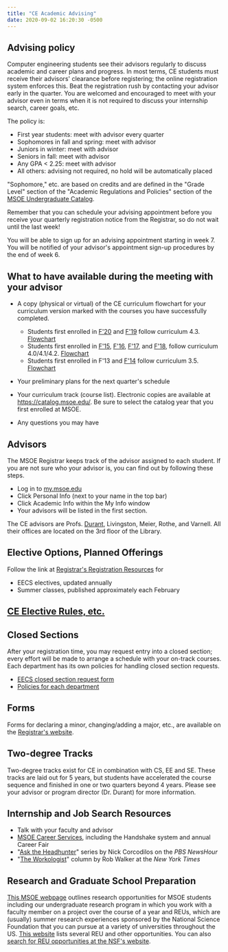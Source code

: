 ```yaml
---
title: "CE Academic Advising"
date: 2020-09-02 16:20:30 -0500
---
```


## Advising policy

Computer engineering students see their advisors regularly to discuss academic and career plans and progress. In most terms, CE students must receive their advisors' clearance before registering; the online registration system enforces this. Beat the registration rush by contacting your advisor early in the quarter. You are welcomed and encouraged to meet with your advisor even in terms when it is not required to discuss your internship search, career goals, etc.

The policy is:
* First year students: meet with advisor every quarter
* Sophomores in fall and spring: meet with advisor
* Juniors in winter: meet with advisor
* Seniors in fall: meet with advisor
* Any GPA < 2.25: meet with advisor
* All others: advising not required, no hold will be automatically placed

"Sophomore," etc. are based on credits and are defined in the &quot;Grade Level&quot; section of the &quot;Academic Regulations and Policies&quot; section of the <a href="https://catalog.msoe.edu/">MSOE Undergraduate Catalog</a>.

Remember that you can schedule your advising appointment before you receive your quarterly registration notice from the Registrar, so do not wait until the last week!

You will be able to sign up for an advising appointment starting in week 7. You will be notified of your advisor's appointment sign-up procedures by the end of week 6.

## What to have available during the meeting with your advisor
* A copy (physical or virtual) of the CE curriculum flowchart for your curriculum version marked with the courses you have successfully completed.
  * Students first enrolled in <a href="https://catalog.msoe.edu/preview_program.php?catoid=22&poid=1101&returnto=630">F'20</a> and <a href="https://catalog.msoe.edu/preview_program.php?catoid=20&poid=1001&returnto=562">F'19</a> follow curriculum 4.3. <a href="curriculum-4.3rev01.pdf">Flowchart</a>
  * Students first enrolled in <a href="https://catalog.msoe.edu/preview_program.php?catoid=10&poid=506&returnto=364">F'15</a>,
            <a href="https://catalog.msoe.edu/preview_program.php?catoid=14&poid=704&returnto=394">F'16</a>,
	    <a href="https://catalog.msoe.edu/preview_program.php?catoid=16&poid=810&returnto=442">F'17</a>, and
            <a href="https://catalog.msoe.edu/preview_program.php?catoid=18&poid=914&returnto=511">F'18</a>,
             follow curriculum 4.0/4.1/4.2. <a href="curriculum-4.0rev08.pdf">Flowchart</a>
  * Students first enrolled in F'13 and <a href="https://catalog.msoe.edu/preview_program.php?catoid=8&poid=410&returnto=220">F'14</a>
            follow curriculum 3.5. <a href="curriculum-3.5rev01.pdf">Flowchart</a>

* Your preliminary plans for the next quarter's schedule
* Your curriculum track (course list). Electronic copies are available at <a href="https://catalog.msoe.edu/">https://catalog.msoe.edu/</a>. Be sure to select the catalog year that you first enrolled at MSOE.
* Any questions you may have

## Advisors
The MSOE Registrar keeps track of the advisor assigned to each student. If you are not sure who your advisor is, you can find out by following these steps.
  * Log in to <a href="https://my.msoe.edu/ICS/">my.msoe.edu</a>
  * Click Personal Info (next to your name in the top bar)
  * Click Academic Info within the My Info window
  * Your advisors will be listed in the first section.

The CE advisors are Profs. <a href="durant.html">Durant</a>, Livingston, Meier, Rothe, and Varnell. All their offices are located on the 3rd floor of the Library.

## Elective Options, Planned Offerings

Follow the link at <a href="https://www.msoe.edu/academics/departments/registrar/#Registration">Registrar's Registration Resources</a> for

* EECS electives, updated annually
* Summer classes, published approximately each February

## <a href="ceElectiveRules.html">CE Elective Rules, etc.</a>

## Closed Sections
After your registration time, you may request entry into a closed section; every effort will be made to arrange a schedule with your on-track courses. Each department has its own policies for handling closed section requests.

* <a href="https://s3.amazonaws.com/msoe/files/resources/request_to_enter_closed_eecs_course_fill_in_form.pdf">EECS closed section request form</a>
* <a href="https://www.msoe.edu/academics/departments/registrar/independent-study-and-closed-section/">Policies for each department</a>

## Forms
Forms for declaring a minor, changing/adding a major, etc., are available on the <a href="https://www.msoe.edu/campus-life/student-resources/registrar/">Registrar's website</a>.

## Two-degree Tracks
Two-degree tracks exist for CE in combination with CS, EE and SE. These tracks are laid out for 5 years, but students have accelerated the course sequence and finished in one or two quarters beyond 4 years. Please see your advisor or program director (Dr. Durant) for more information.

## Internship and Job Search Resources
* Talk with your faculty and advisor
* [MSOE Career Services](http://www.msoe.edu/explore-your-future/career-services/), including the Handshake system and annual Career Fair
* "[Ask the Headhunter](http://www.pbs.org/newshour/author/ncorcodilos/)" series by Nick Corcodilos on the *PBS NewsHour*
* "[The Workologist](http://www.nytimes.com/column/workologist)" column by Rob Walker at the *New York Times*

## Research and Graduate School Preparation

[This MSOE webpage](https://www.msoe.edu/academics/how-we-teach/labs-and-research/undergraduate-research/) outlines research opportunities for MSOE students including our undergraduate research program in which you work with a faculty member on a project over the course of a year and REUs, which are (usually) summer research experiences sponsored by the National Science Foundation that you can pursue at a variety of universities throughout the US. [This website](https://pathwaystoscience.org/) lists several REU and other opportunities. You can also [search for REU opportunities at the NSF's website](https://www.nsf.gov/crssprgm/reu/reu_search.jsp).